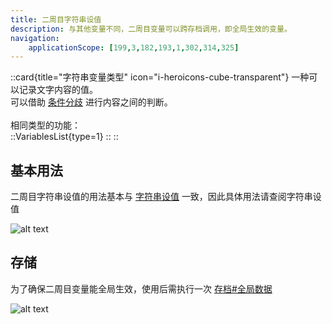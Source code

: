 ```yaml
---
title: 二周目字符串设值
description: 与其他变量不同，二周目变量可以跨存档调用，即全局生效的变量。
navigation:
    applicationScope: [199,3,182,193,1,302,314,325]
---
```


::card{title="字符串变量类型" icon="i-heroicons-cube-transparent"}
一种可以记录文字内容的值。<br>
可以借助 [条件分歧](../logic/conditionalbranch) 进行内容之间的判断。<br><br>
相同类型的功能：<br>
  ::VariablesList{type=1}
  ::
::

## 基本用法

二周目字符串设值的用法基本与 [字符串设值](/zh_hans/commands/gameprogress/stringvariables) 一致，因此具体用法请查阅字符串设值

![alt text](https://assbak.gcw.wiki/gcw/image/zh_hans/commands/gameprogress/ngstringvariables/image.png)

## 存储

为了确保二周目变量能全局生效，使用后需执行一次 [存档#全局数据](../system/save#全局数据)

![alt text](https://assbak.gcw.wiki/gcw/image/zh_hans/commands/gameprogress/ngnumbervariables/image-1.png)
